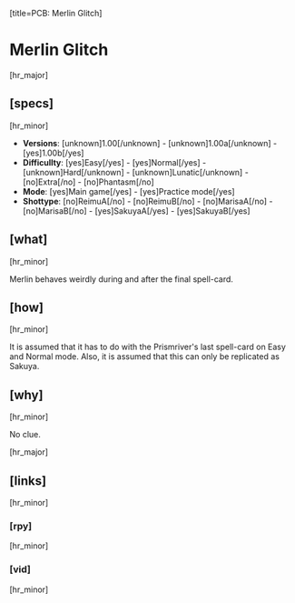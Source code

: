 [title=PCB: Merlin Glitch]  
# Merlin Glitch
  
[hr_major]  
## [specs]  
[hr_minor]
* **Versions**: [unknown]1.00[/unknown] - [unknown]1.00a[/unknown] - [yes]1.00b[/yes]
* **Difficullty**: [yes]Easy[/yes] - [yes]Normal[/yes] - [unknown]Hard[/unknown] - [unknown]Lunatic[/unknown] - [no]Extra[/no] - [no]Phantasm[/no]
* **Mode**: [yes]Main game[/yes] - [yes]Practice mode[/yes]
* **Shottype**: [no]ReimuA[/no] - [no]ReimuB[/no] - [no]MarisaA[/no] - [no]MarisaB[/no] - [yes]SakuyaA[/yes] - [yes]SakuyaB[/yes]


## [what]
[hr_minor]

Merlin behaves weirdly during and after the final spell-card.

## [how]
[hr_minor]

It is assumed that it has to do with the Prismriver's last spell-card on Easy and Normal mode. Also, it is assumed that this can only be replicated as Sakuya.


## [why]
[hr_minor]

No clue.


[hr_major]
## [links]
[hr_minor]
### [rpy]
[hr_minor]
### [vid]
[hr_minor]
